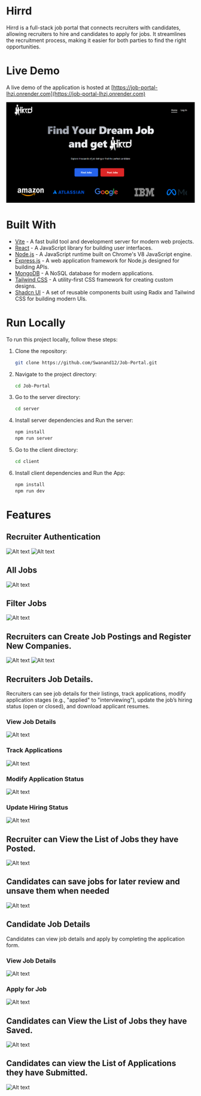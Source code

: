 # Hirrd
Hirrd is a full-stack job portal that connects recruiters with candidates, allowing recruiters to hire and candidates to apply for jobs. It streamlines the recruitment process, making it easier for both parties to find the right opportunities.
# Live Demo
A live demo of the application is hosted at [https://job-portal-lhzj.onrender.com](https://job-portal-lhzj.onrender.com)

![Alt text](screenshots/hirrd.png)
# Built With
- [Vite](https://vitejs.dev/) - A fast build tool and development server for modern web projects.
- [React](https://reactjs.org/) - A JavaScript library for building user interfaces.
- [Node.js](https://nodejs.org/) - A JavaScript runtime built on Chrome's V8 JavaScript engine.
- [Express.js](https://expressjs.com/) - A web application framework for Node.js designed for building APIs.
- [MongoDB](https://www.mongodb.com/) - A NoSQL database for modern applications.
- [Tailwind CSS](https://tailwindcss.com/) - A utility-first CSS framework for creating custom designs.
- [Shadcn UI](https://shadcn.dev/) - A set of reusable components built using Radix and Tailwind CSS for building modern UIs.

# Run Locally
To run this project locally, follow these steps:

1. Clone the repository:
   ```bash
   git clone https://github.com/Swanand12/Job-Portal.git

2. Navigate to the project directory:
   ```bash
   cd Job-Portal

3. Go to the server directory:
   ```bash
   cd server

4. Install server dependencies and Run the server:
   ```bash
   npm install
   npm run server

5. Go to the client directory:
   ```bash
   cd client

6. Install client dependencies and Run the App:
   ```bash
   npm install
   npm run dev

# Features
## Recruiter Authentication
![Alt text](screenshots/recruiter-signup.png)
![Alt text](screenshots/recruiter-login.png)
## All Jobs
![Alt text](screenshots/jobs.png)
## Filter Jobs
![Alt text](screenshots/filter-jobs.png)
## Recruiters can Create Job Postings and Register New Companies.
![Alt text](screenshots/post-job.png)
![Alt text](screenshots/add-company.png)
## Recruiters Job Details.
Recruiters can see job details for their listings, track applications, modify application stages (e.g., "applied" to "interviewing"), update the job’s hiring status (open or closed), and download applicant resumes.
### View Job Details
![Alt text](screenshots/recruiter-job-details.png)
### Track Applications
![Alt text](screenshots/recruiter-applications.png)
### Modify Application Status
![Alt text](screenshots/recruiter-status.png)
### Update Hiring Status
![Alt text](screenshots/hiring-status.png)

## Recruiter can View the List of Jobs they have Posted.
![Alt text](screenshots/my-jobs.png)

## Candidates can save jobs for later review and unsave them when needed
![Alt text](screenshots/candidate-save.png)
## Candidate Job Details
Candidates can view job details and apply by completing the application form.
### View Job Details
![Alt text](screenshots/candidate-apply.png)
### Apply for Job
![Alt text](screenshots/candidate-apply-form.png)
## Candidates can View the List of Jobs they have Saved.
![Alt text](screenshots/saved-jobs.png)
## Candidates can view the List of Applications they have Submitted.
![Alt text](screenshots/my-applications.png)
